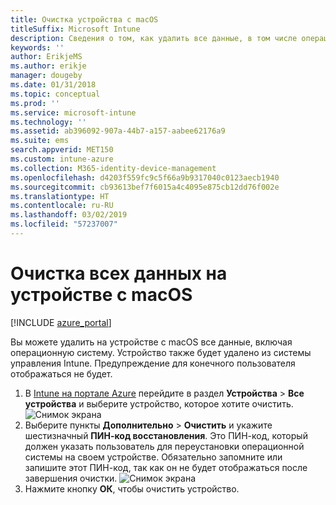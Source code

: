 ```yaml
---
title: Очистка устройства с macOS
titleSuffix: Microsoft Intune
description: Сведения о том, как удалить все данные, в том числе операционную систему, на устройстве с macOS.
keywords: ''
author: ErikjeMS
ms.author: erikje
manager: dougeby
ms.date: 01/31/2018
ms.topic: conceptual
ms.prod: ''
ms.service: microsoft-intune
ms.technology: ''
ms.assetid: ab396092-907a-44b7-a157-aabee62176a9
ms.suite: ems
search.appverid: MET150
ms.custom: intune-azure
ms.collection: M365-identity-device-management
ms.openlocfilehash: d4203f559fc9c5f66a9b9317040c0123aecb1940
ms.sourcegitcommit: cb93613bef7f6015a4c4095e875cb12dd76f002e
ms.translationtype: HT
ms.contentlocale: ru-RU
ms.lasthandoff: 03/02/2019
ms.locfileid: "57237007"
---
```

# <a name="erase-all-data-from-a-macos-device"></a>Очистка всех данных на устройстве с macOS

[!INCLUDE [azure_portal](./includes/azure_portal.md)]

Вы можете удалить на устройстве с macOS все данные, включая операционную систему. Устройство также будет удалено из системы управления Intune. Предупреждение для конечного пользователя отображаться не будет.

1. В [Intune на портале Azure](https://aka.ms/intuneportal) перейдите в раздел **Устройства** > **Все устройства** и выберите устройство, которое хотите очистить.
![Снимок экрана](./media/device-erase/choosedevice.png)
2. Выберите пункты **Дополнительно** > **Очистить** и укажите шестизначный **ПИН-код восстановления**. Это ПИН-код, который должен указать пользователь для переустановки операционной системы на своем устройстве. Обязательно запомните или запишите этот ПИН-код, так как он не будет отображаться после завершения очистки.
![Снимок экрана](./media/device-erase/providepin.png)
3. Нажмите кнопку **ОК**, чтобы очистить устройство.
